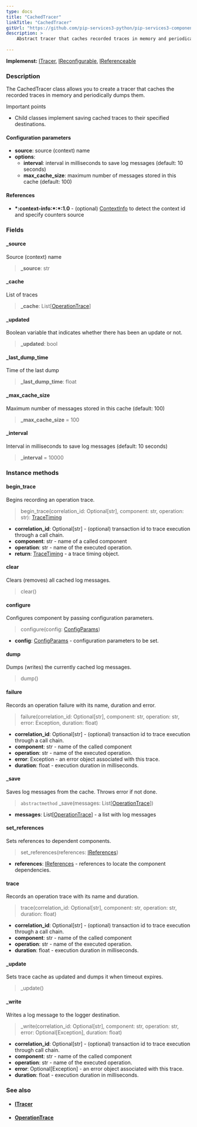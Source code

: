 ```yaml
---
type: docs
title: "CachedTracer"
linkTitle: "CachedTracer"
gitUrl: "https://github.com/pip-services3-python/pip-services3-components-python"
description: >
    Abstract tracer that caches recorded traces in memory and periodically dumps them.
    
---
```


**Implemenst:** [ITracer](../itracer), [IReconfigurable](../../../commons/config/ireconfigurable), [IReferenceable](../../../commons/refer/ireferenceable)

### Description

The CachedTracer class allows you to create a tracer that caches the recorded traces in memory and periodically dumps them.

Important points

- Child classes implement saving cached traces to their specified destinations.

#### Configuration parameters

- **source**: source (context) name
- **options**:
    - **interval**: interval in milliseconds to save log messages (default: 10 seconds)
    - **max_cache_size**: maximum number of messages stored in this cache (default: 100)        

#### References

- **\*:context-info:\*:\*:1.0** - (optional) [ContextInfo](../../info/context_info) to detect the context id and specify counters source

### Fields

<span class="hide-title-link">

#### _source
Source (context) name
> **_source**: str

#### _cache
List of traces
> **_cache**: List[[OperationTrace](../operation_trace)]

#### _updated
Boolean variable that indicates whether there has been an update or not.
> **_updated**: bool

#### _last_dump_time
Time of the last dump
> **_last_dump_time**: float

#### _max_cache_size
Maximum number of messages stored in this cache (default: 100)
> **_max_cache_size** = 100

#### _interval
Interval in milliseconds to save log messages (default: 10 seconds)
> **_interval** = 10000

</span>


### Instance methods

#### begin_trace
Begins recording an operation trace.

> begin_trace(correlation_id: Optional[str], component: str, operation: str): [TraceTiming](../trace_timing)

- **correlation_id**: Optional[str] - (optional) transaction id to trace execution through a call chain.
- **component**: str - name of a called component
- **operation**: str - name of the executed operation.
- **return**: [TraceTiming](../trace_timing) - a trace timing object.


#### clear
Clears (removes) all cached log messages.

> clear()


#### configure
Configures component by passing configuration parameters.

> configure(config: [ConfigParams](../../../commons/config/config_params))

- **config**: [ConfigParams](../../../commons/config/config_params) - configuration parameters to be set.


#### dump
Dumps (writes) the currently cached log messages.

> dump()


#### failure
Records an operation failure with its name, duration and error.

> failure(correlation_id: Optional[str], component: str, operation: str, error: Exception,
duration: float)

- **correlation_id**: Optional[str] - (optional) transaction id to trace execution through a call chain.
- **component**: str - name of the called component
- **operation**: str - name of the executed operation.
- **error**: Exception - an error object associated with this trace.
- **duration**: float - execution duration in milliseconds.


#### _save
Saves log messages from the cache.
Throws error if not done.

> `abstractmethod` _save(messages: List[[OperationTrace](../operation_trace)])

- **messages**: List[[OperationTrace](../operation_trace)] - a list with log messages

#### set_references
Sets references to dependent components.

> set_references(references: [IReferences](../../../commons/refer/ireferences))

- **references**: [IReferences](../../../commons/refer/ireferences) - references to locate the component dependencies.

#### trace
Records an operation trace with its name and duration.

> trace(correlation_id: Optional[str], component: str, operation: str, duration: float)

- **correlation_id**: Optional[str] - (optional) transaction id to trace execution through a call chain.
- **component**: str - name of the called component
- **operation**: str - name of the executed operation.
- **duration**: float - execution duration in milliseconds.


#### _update
Sets trace cache as updated
and dumps it when timeout expires.

> _update()


#### _write
Writes a log message to the logger destination.

> _write(correlation_id: Optional[str], component: str, operation: str, error: Optional[Exception], duration: float)

- **correlation_id**: Optional[str] - (optional) transaction id to trace execution through call chain.
- **component**: str - name of the called component
- **operation**: str - name of the executed operation.
- **error**: Optional[Exception] - an error object associated with this trace.
- **duration**: float - execution duration in milliseconds.


### See also
- #### [ITracer](../itracer)
- #### [OperationTrace](../operation_trace)
